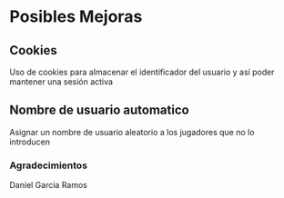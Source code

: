 # Posibles Mejoras

## Cookies
Uso de cookies para almacenar el identificador del usuario y así poder mantener una sesión activa

## Nombre de usuario automatico
Asignar un nombre de usuario aleatorio a los jugadores que no lo introducen 

### Agradecimientos

Daniel Garcia Ramos

